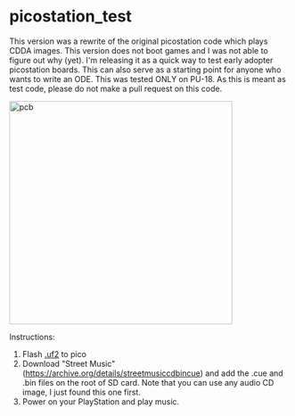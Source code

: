 # picostation_test

This version was a rewrite of the original picostation code which plays CDDA images. This version does not boot games and I was not able to figure out why (yet). I'm releasing it as a quick way to test early adopter picostation boards. This can also serve as a starting point for anyone who wants to write an ODE. This was tested ONLY on PU-18. As this is meant as test code, please do not make a pull request on this code.

<img src="https://github.com/paulocode/picostation_test/raw/main/cdda_pu18.jpg" alt="pcb" height="400"/>

Instructions:
1. Flash [.uf2](https://github.com/paulocode/picostation_test/releases/tag/untagged-58541e7acf2834aeeca5) to pico
2. Download "Street Music" (https://archive.org/details/streetmusiccdbincue) and add the .cue and .bin files on the root of SD card. Note that you can use any audio CD image, I just found this one first.
3. Power on your PlayStation and play music.



